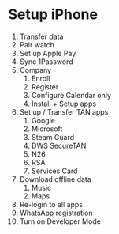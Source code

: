 # Setup iPhone

1. Transfer data
1. Pair watch
1. Set up Apple Pay
1. Sync 1Password
1. Company
    1. Enroll
    1. Register
    1. Configure Calendar only
    1. Install + Setup apps
1. Set up / Transfer TAN apps
    1. Google
    1. Microsoft
    1. Steam Guard
    1. DWS SecureTAN
    1. N26
    1. RSA
    1. Services Card
1. Download offline data
    1. Music
    1. Maps
1. Re-login to all apps
1. WhatsApp registration
1. Turn on Developer Mode
